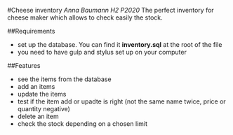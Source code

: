 #Cheese inventory
*Anna Baumann H2 P2020*
<Enter>
The perfect inventory for cheese maker which allows to check easily the stock.

##Requirements
+ set up the database. You can find it **inventory.sql** at the root of the file
+ you need to have gulp and stylus set up on your computer 

##Features
+ see the items from the database
+ add an items
+ update the items
+ test if the item add or upadte is right (not the same name twice, price or quantity negative)
+ delete an item
+ check the stock depending on a chosen limit
